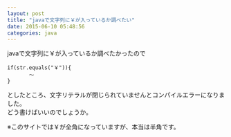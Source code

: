 ```yaml
---
layout: post
title: "javaで文字列に￥が入っているか調べたい"
date: 2015-06-10 05:48:56
categories: java
---
```

<p>javaで文字列に￥が入っているか調べたかったので</p>

<pre><code>if(str.equals("￥")){
       ～
}
</code></pre>

<p>としたところ、文字リテラルが閉じられていませんとコンパイルエラーになりました。<br>
どう書けばいいのでしょうか。</p>

<p>※このサイトでは￥が全角になっていますが、本当は半角です。</p>
